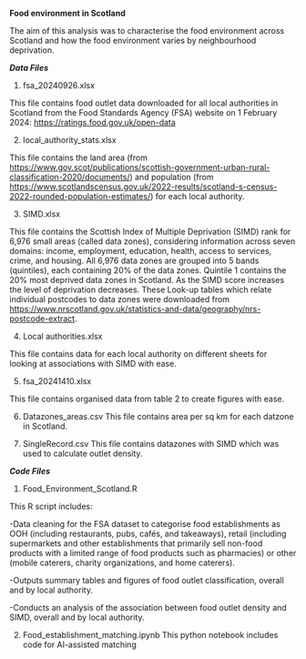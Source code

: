 ****Food environment in Scotland****

The aim of this analysis was to characterise the food environment across Scotland and how the food environment varies by neighbourhood deprivation. 


***Data Files***

1. fsa_20240926.xlsx
   
This file contains food outlet data downloaded for all local authorities in Scotland from the Food Standards Agency (FSA) website on 1 February 2024: https://ratings.food.gov.uk/open-data

2. local_authority_stats.xlsx

This file contains the land area (from https://www.gov.scot/publications/scottish-government-urban-rural-classification-2020/documents/) and population (from https://www.scotlandscensus.gov.uk/2022-results/scotland-s-census-2022-rounded-population-estimates/) for each local authority.

3. SIMD.xlsx

This file contains the Scottish Index of Multiple Deprivation (SIMD) rank for 6,976 small areas (called data zones), considering information across seven domains: income, employment, education, health, access to services, crime, and housing. All 6,976 data zones are grouped into 5 bands (quintiles), each containing 20% of the data zones. Quintile 1 contains the 20% most deprived data zones in Scotland. As the SIMD score increases the level of deprivation decreases. These Look-up tables which relate individual postcodes to data zones were downloaded from https://www.nrscotland.gov.uk/statistics-and-data/geography/nrs-postcode-extract. 

4. Local authorities.xlsx

This file contains data for each local authority on different sheets for looking at associations with SIMD with ease.

5. fsa_20241410.xlsx

This file contains organised data from table 2 to create figures with ease.

 6. Datazones_areas.csv
    This file contains area per sq km for each datzone in Scotland.
    
 7. SingleRecord.csv
    This file contains datazones with SIMD which was used to calculate outlet density.
   

***Code Files***

1. Food_Environment_Scotland.R

This R script includes:

-Data cleaning for the FSA dataset to categorise food establishments as OOH (including restaurants, pubs, cafés, and takeaways), retail (including supermarkets and other establishments that primarily sell non-food products with a limited range of food products such as pharmacies) or other (mobile caterers, charity organizations, and home caterers).

-Outputs summary tables and figures of food outlet classification, overall and by local authority.

-Conducts an analysis of the association between food outlet density and SIMD, overall and by local authority. 

2. Food_establishment_matching.ipynb
   This python notebook includes code for AI-assisted matching 

   
